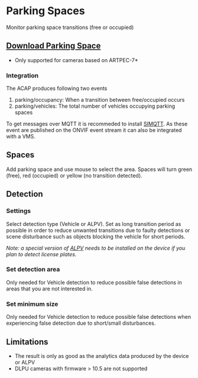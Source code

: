 # Parking Spaces
Monitor parking space transitions (free or occupied)

## [Download Parking Space](https://files.juhlin.me/acap/Parking)
* Only supported for cameras based on ARTPEC-7*

### Integration
The ACAP produces following two events
1. parking/occupancy:  When a transition between free/occupied occurs
2. parking/vehicles: The total number of vehicles occupying parking spaces

To get messages over MQTT it is recommeded to install [SIMQTT](https://github.com/pandosme/acaps/tree/master/simqtt).
As these event are published on the ONVIF event stream it can also be integrated with a VMS.

## Spaces
Add parking space and use mouse to select the area.  Spaces will turn green (free), red (occupied) or yellow (no transition detected).

## Detection

### Settings
Select detection type (Vehicle or ALPV).  Set as long transition period as possible in order to reduce unwanted transitions due to faulty detections or scene disturbance such as objects blocking the vehicle for short periods.

*Note: a special version of [ALPV](https://www.axis.com/sv-se/products/axis-license-plate-verifier) needs to be installed on the device if you plan to detect license plates.*

### Set detection area
Only needed for Vehicle detection to reduce possible false detections in areas that you are not interested in.

### Set minimum size
Only needed for Vehicle detection to reduce possible false detections when experiencing false detection due to short/small disturbances.

## Limitations
* The result is only as good as the analytics data produced by the device or ALPV
* DLPU cameras with firmware > 10.5 are not supported
